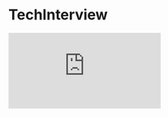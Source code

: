 # TechInterview

![01. Java](https://github.com/hy6219/TechInterview/blob/main/Language/Java/README.md)